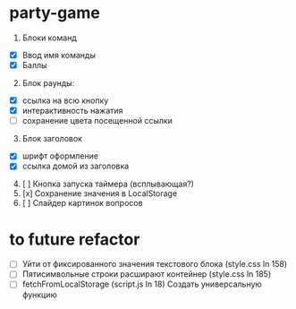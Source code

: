 # party-game

1. Блоки команд
  - [x] Ввод имя команды
  - [x] Баллы 
2. Блок раунды:
  - [x] ссылка на всю кнопку
  - [x] интерактивность нажатия
  - [ ] сохранение цвета посещенной ссылки
3. Блок заголовок
  - [x] шрифт оформление
  - [x] ссылка домой из заголовка
4. [ ] Кнопка запуска таймера (всплывающая?)
5. [x] Сохранение значения в LocalStorage
6. [ ] Слайдер картинок вопросов


# to future refactor

- [ ] Уйти от фиксированного значения текстового блока (style.css ln 158)
- [ ] Пятисимвольные строки расширают контейнер (style.css ln 185) 
- [ ] fetchFromLocalStorage (script.js ln 18) Создать универсальную функцию